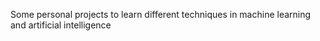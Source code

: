 Some personal projects to learn different techniques in machine learning and artificial intelligence